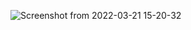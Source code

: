 ![Screenshot from 2022-03-21 15-20-32](https://user-images.githubusercontent.com/79419141/159259895-b42171d1-25a5-4864-9439-ece15163cf30.png)
